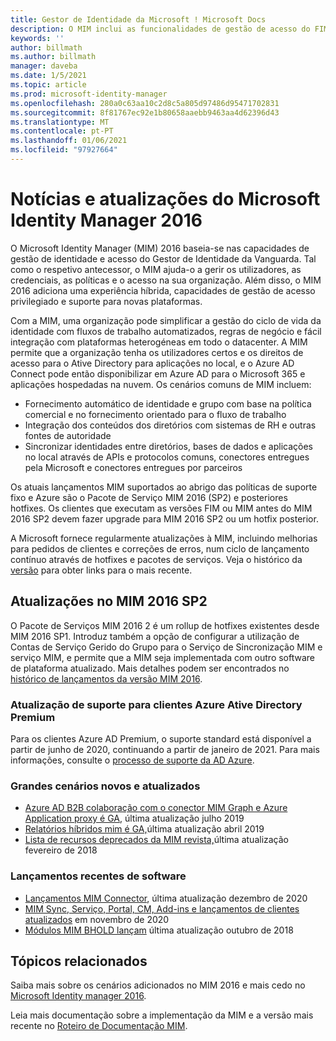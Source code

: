 ```yaml
---
title: Gestor de Identidade da Microsoft ! Microsoft Docs
description: O MIM inclui as funcionalidades de gestão de acesso do FIM 2010 e ajuda-o a gerir utilizadores, credenciais, políticas e acesso dentro da sua organização.
keywords: ''
author: billmath
ms.author: billmath
manager: daveba
ms.date: 1/5/2021
ms.topic: article
ms.prod: microsoft-identity-manager
ms.openlocfilehash: 280a0c63aa10c2d8c5a805d97486d95471702831
ms.sourcegitcommit: 8f81767ec92e1b80658aaebb9463aa4d62396d43
ms.translationtype: MT
ms.contentlocale: pt-PT
ms.lasthandoff: 01/06/2021
ms.locfileid: "97927664"
---
```

# <a name="microsoft-identity-manager-2016-news-and-updates"></a>Notícias e atualizações do Microsoft Identity Manager 2016

O Microsoft Identity Manager (MIM) 2016 baseia-se nas capacidades de gestão de identidade e acesso do Gestor de Identidade da Vanguarda. Tal como o respetivo antecessor, o MIM ajuda-o a gerir os utilizadores, as credenciais, as políticas e o acesso na sua organização.  Além disso, o MIM 2016 adiciona uma experiência híbrida, capacidades de gestão de acesso privilegiado e suporte para novas plataformas.


Com a MIM, uma organização pode simplificar a gestão do ciclo de vida da identidade com fluxos de trabalho automatizados, regras de negócio e fácil integração com plataformas heterogéneas em todo o datacenter. A MIM permite que a organização tenha os utilizadores certos e os direitos de acesso para o Ative Directory para aplicações no local, e o Azure AD Connect pode então disponibilizar em Azure AD para o Microsoft 365 e aplicações hospedadas na nuvem. Os cenários comuns de MIM incluem:
 - Fornecimento automático de identidade e grupo com base na política comercial e no fornecimento orientado para o fluxo de trabalho
 - Integração dos conteúdos dos diretórios com sistemas de RH e outras fontes de autoridade
 - Sincronizar identidades entre diretórios, bases de dados e aplicações no local através de APIs e protocolos comuns, conectores entregues pela Microsoft e conectores entregues por parceiros

Os atuais lançamentos MIM suportados ao abrigo das políticas de suporte fixo e Azure são o Pacote de Serviço MIM 2016 (SP2) e posteriores hotfixes.  Os clientes que executam as versões FIM ou MIM antes do MIM 2016 SP2 devem fazer upgrade para MIM 2016 SP2 ou um hotfix posterior.

A Microsoft fornece regularmente atualizações à MIM, incluindo melhorias para pedidos de clientes e correções de erros, num ciclo de lançamento contínuo através de hotfixes e pacotes de serviços. Veja o histórico da [versão](./reference/version-history.md) para obter links para o mais recente.

## <a name="updates-in-mim-2016-sp2"></a>Atualizações no MIM 2016 SP2

O Pacote de Serviços MIM 2016 2 é um rollup de hotfixes existentes desde MIM 2016 SP1. Introduz também a opção de configurar a utilização de Contas de Serviço Gerido do Grupo para o Serviço de Sincronização MIM e serviço MIM, e permite que a MIM seja implementada com outro software de plataforma atualizado. Mais detalhes podem ser encontrados no [histórico de lançamentos da versão MIM 2016](./reference/version-history.md).

### <a name="support-update-for-azure-active-directory-premium-customers"></a>Atualização de suporte para clientes Azure Ative Directory Premium
Para os clientes Azure AD Premium, o suporte standard está disponível a partir de junho de 2020, continuando a partir de janeiro de 2021. Para mais informações, consulte o [processo de suporte da AD Azure](support-update-for-azure-active-directory-premium-customers.md).

### <a name="major-new-and-updated-scenarios"></a>Grandes cenários novos e atualizados

- [Azure AD B2B colaboração com o conector MIM Graph e Azure Application proxy é GA](microsoft-identity-manager-2016-graph-b2b-scenario.md), última atualização julho 2019
- [Relatórios híbridos mim é GA,](https://cloudblogs.microsoft.com/enterprisemobility/2018/02/23/hybrid-mim-reporting-now-available-in-azure-active-directory/)última atualização abril 2019
- [Lista de recursos deprecados da MIM revista,](microsoft-identity-manager-2016-deprecated-features.md)última atualização fevereiro de 2018

### <a name="recent-software-releases"></a>Lançamentos recentes de software

- [Lançamentos MIM Connector](./reference/microsoft-identity-manager-2016-connector-version-history.md), última atualização dezembro de 2020
- [MIM Sync, Serviço, Portal, CM, Add-ins e lançamentos de clientes atualizados](./reference/version-history.md) em novembro de 2020
- [Módulos MIM BHOLD lançam](./reference/version-bhold-history.md) última atualização outubro de 2018


## <a name="related-topics"></a>Tópicos relacionados

Saiba mais sobre os cenários adicionados no MIM 2016 e mais cedo no [Microsoft Identity manager 2016](microsoft-identity-manager-2016.md).

Leia mais documentação sobre a implementação da MIM e a versão mais recente no [Roteiro de Documentação MIM](https://docs.microsoft.com/microsoft-identity-manager/).

